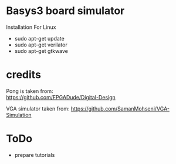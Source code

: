 # Basys3 board simulator

Installation For Linux
  - sudo apt-get update
  - sudo apt-get verilator
  - sudo apt-get gtkwave

# credits
Pong is taken from:  
https://github.com/FPGADude/Digital-Design

VGA simulator taken from: 
https://github.com/SamanMohseni/VGA-Simulation

# ToDo
  - prepare tutorials
